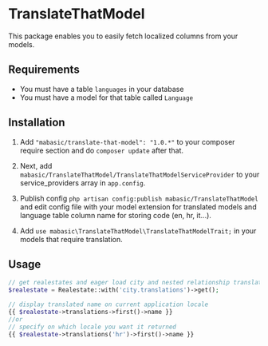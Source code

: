 # TranslateThatModel

This package enables you to easily fetch localized columns from your models.

## Requirements

- You must have a table `languages` in your database
- You must have a model for that table called `Language`

## Installation

1. Add `"mabasic/translate-that-model": "1.0.*"` to your composer require section and do `composer update` after that.

2. Next, add `mabasic/TranslateThatModel/TranslateThatModelServiceProvider` to your service_providers array in `app.config`.

3. Publish config `php artisan config:publish mabasic/TranslateThatModel` and edit config file with your model extension for translated models and language table column name for storing code (en, hr, it...).

4. Add `use mabasic\TranslateThatModel\TranslateThatModelTrait;` in your models that require translation.

## Usage

```php
// get realestates and eager load city and nested relationship translations
$realestate = Realestate::with('city.translations')->get();

// display translated name on current application locale
{{ $realestate->translations->first()->name }}
//or 
// specify on which locale you want it returned
{{ $realestate->translations('hr')->first()->name }}
```
